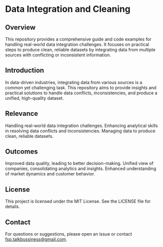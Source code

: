 # Data Integration and Cleaning

## Overview
This repository provides a comprehensive guide and code examples for handling real-world data integration challenges. It focuses on practical steps to produce clean, reliable datasets by integrating data from multiple sources with conflicting or inconsistent information.

## Introduction
In data-driven industries, integrating data from various sources is a common yet challenging task. This repository aims to provide insights and practical solutions to handle data conflicts, inconsistencies, and produce a unified, high-quality dataset.

## Relevance
Handling real-world data integration challenges.
Enhancing analytical skills in resolving data conflicts and inconsistencies.
Managing data to produce clean, reliable datasets.

## Outcomes
Improved data quality, leading to better decision-making.
Unified view of companies, consolidating analytics and insights.
Enhanced understanding of market dynamics and customer behavior.

## License
This project is licensed under the MIT License. See the LICENSE file for details.

## Contact
For questions or suggestions, please open an issue or contact fsp.talkbussiness@gmail.com.
